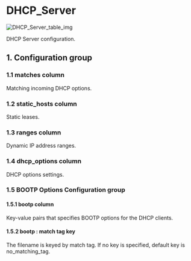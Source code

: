 # DHCP_Server

![DHCP_Server_table_img](http://www.plantuml.com/plantuml/img/SoWkIImgAStDuKhEIImkLd3nS0u8BYgBzqqiISvGiB5Hq0ZHoSbCpoX9BqfDpTDKiBD3KnYKc9UUYazXM90R8NFYWrEBobABYB4kk2In93CvtYE_k8GOvVu59PdvUTXLSY5RhQjhX-ebdBBWaC4fY-G-d6eWZk821GnC6AgCYyiXDIy551i0)

DHCP Server configuration.

## 1. Configuration group

### 1.1 matches column

Matching incoming DHCP options.

### 1.2 static_hosts column

Static leases.

### 1.3 ranges column

Dynamic IP address ranges.

### 1.4 dhcp_options column

DHCP options settings.

### 1.5 BOOTP Options Configuration group

#### 1.5.1 bootp column

Key-value pairs that specifies BOOTP options for the DHCP clients.

#### 1.5.2 bootp : match tag key

The filename is keyed by match tag. If no key is specified, default key is
no_matching_tag.

